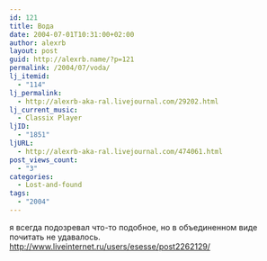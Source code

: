 ```yaml
---
id: 121
title: Вода
date: 2004-07-01T10:31:00+02:00
author: alexrb
layout: post
guid: http://alexrb.name/?p=121
permalink: /2004/07/voda/
lj_itemid:
  - "114"
lj_permalink:
  - http://alexrb-aka-ral.livejournal.com/29202.html
lj_current_music:
  - Classix Player
ljID:
  - "1851"
ljURL:
  - http://alexrb-aka-ral.livejournal.com/474061.html
post_views_count:
  - "3"
categories:
  - Lost-and-found
tags:
  - "2004"
---
```

я всегда подозревал что-то подобное, но в объединенном виде почитать не удавалось.  
http://www.liveinternet.ru/users/esesse/post2262129/
